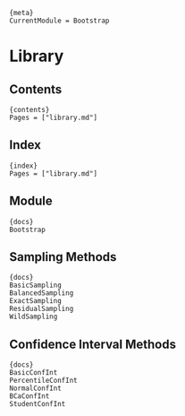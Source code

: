 
    {meta}
    CurrentModule = Bootstrap

# Library

## Contents

    {contents}
    Pages = ["library.md"]

## Index

    {index}
    Pages = ["library.md"]

## Module

    {docs}
    Bootstrap


## Sampling Methods

    {docs}
    BasicSampling
    BalancedSampling
    ExactSampling
    ResidualSampling
    WildSampling


## Confidence Interval Methods

    {docs}
    BasicConfInt
    PercentileConfInt
    NormalConfInt
    BCaConfInt
    StudentConfInt
